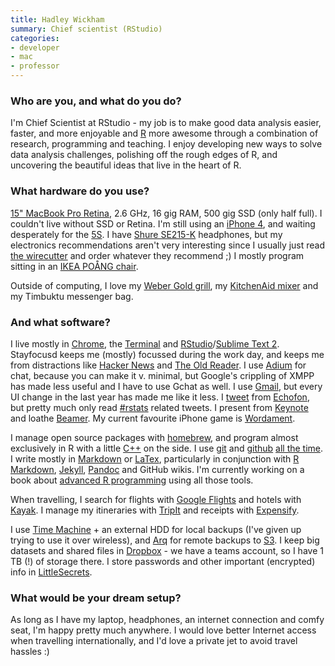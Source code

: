 ```yaml
---
title: Hadley Wickham
summary: Chief scientist (RStudio)
categories:
- developer
- mac
- professor
---
```


### Who are you, and what do you do?

I'm Chief Scientist at RStudio - my job is to make good data analysis easier, faster, and more enjoyable and [R][] more awesome through a combination of research, programming and teaching. I enjoy developing new ways to solve data analysis challenges, polishing off the rough edges of R, and uncovering the beautiful ideas that live in the heart of R.

### What hardware do you use?

[15" MacBook Pro Retina][macbook-pro], 2.6 GHz, 16 gig RAM, 500 gig SSD (only half full). I couldn't live without SSD or Retina. I'm still using an [iPhone 4][iphone-4], and waiting desperately for the [5S][iphone-5s]. I have [Shure SE215-K][se215] headphones, but my electronics recommendations aren't very interesting since I usually just read [the wirecutter](http://thewirecutter.com/ "A technology weblog.") and order whatever they recommend ;) I mostly program sitting in an [IKEA POÅNG chair][poang].

Outside of computing, I love my [Weber Gold grill][one-touch-gold-kettle], my [KitchenAid mixer][ultra-power-stand] and my Timbuktu messenger bag.

### And what software?

I live mostly in [Chrome][], the [Terminal][] and [RStudio][]/[Sublime Text 2][sublime-text]. Stayfocusd keeps me (mostly) focussed during the work day, and keeps me from distractions like [Hacker News](http://hckrnews.com/ "An alternative HN interface.") and [The Old Reader][the-old-reader]. I use [Adium](https://adium.im/) for chat, because you can make it v. minimal, but Google's crippling of XMPP has made less useful and I have to use Gchat as well. I use [Gmail][], but every UI change in the last year has made me like it less. I [tweet](https://twitter.com/hadleywickham/ "Hadley's Twitter account.") from [Echofon][], but pretty much only read [#rstats](https://twitter.com/search?q=%23rstats "A Twitter search for the rstats hashtag.") related tweets. I present from [Keynote][] and loathe [Beamer][]. My current favourite iPhone game is [Wordament][wordament-ios].

I manage open source packages with [homebrew][], and program almost exclusively in R with a little [C++][c-plusplus] on the side. I use [git][] and [github](http://github.com/hadley/ "Hadley's GitHub account.") [all the time](http://osrc.dfm.io/hadley "Hadley's open source report card.").  I write mostly in [Markdown][] or [LaTex][], particularly in conjunction with [R Markdown][r-markdown], [Jekyll][], [Pandoc][] and GitHub wikis. I'm currently working on a book about [advanced R programming](http://adv-r.had.co.nz/ "Hadley's R book.") using all those tools.

When travelling, I search for flights with [Google Flights][google-flights] and hotels with [Kayak][]. I manage my itineraries with [TripIt][] and receipts with [Expensify][]. 

I use [Time Machine][time-machine] + an external HDD for local backups (I've given up trying to use it over wireless), and [Arq][] for remote backups to [S3][]. I keep big datasets and shared files in [Dropbox][] - we have a teams account, so I have 1 TB (!) of storage there. I store passwords and other important (encrypted) info in [LittleSecrets][].

### What would be your dream setup?

As long as I have my laptop, headphones, an internet connection and comfy seat, I'm happy pretty much anywhere. I would love better Internet access when travelling internationally, and I'd love a private jet to avoid travel hassles :)

[iphone-4]: https://en.wikipedia.org/wiki/IPhone_4 "A smartphone."
[iphone-5s]: https://en.wikipedia.org/wiki/IPhone_5S "A smartphone."
[macbook-pro]: https://www.apple.com/macbook-pro/ "A laptop."
[one-touch-gold-kettle]: https://www.amazon.com/Weber-1351001-One-Touch-Kettle-22-5-Inch/dp/B0098HR0WM "A grill."
[poang]: https://www.ikea.com/gb/en/catalog/categories/departments/living_room/10687/ "An armchair."
[se215]: http://www.shure.com/americas/products/earphones-headphones/se-earphones/se215-sound-isolating-earphones "In-ear sound isolating headphones."
[ultra-power-stand]: https://www.amazon.com/KitchenAid-2-Quart-Ultra-Power-Empire/dp/B000UVRC64 "A kitchen mixer."
[arq]: https://www.arqbackup.com/ "S3-based backup for the Mac."
[beamer]: https://bitbucket.org/rivanvx/beamer/wiki/Home "A LaTeX class for creating presentations."
[c-plusplus]: https://en.wikipedia.org/wiki/C%2B%2B "A compiled programming language."
[chrome]: https://www.google.com/intl/en/chrome/browser/ "A WebKit-based browser, where each tab runs in its own thread."
[dropbox]: https://www.dropbox.com/ "Online syncing and storage."
[echofon]: http://www.echofon.com/twitter/mac/ "A Twitter client for the Mac."
[expensify]: https://www.expensify.com/ "An expense report service."
[git]: https://git-scm.com/ "A version control system."
[gmail]: https://mail.google.com/mail/ "Web-based email."
[google-flights]: https://www.google.com/flights/ "A service for looking up flights."
[homebrew]: http://brew.sh "Command-line package manager for Mac OS X."
[jekyll]: https://jekyllrb.com/ "A static site generator."
[kayak]: https://www.kayak.com/ "A service for finding cheaper flights and accomodation."
[keynote]: https://www.apple.com/keynote/ "Presentation software for the Mac."
[latex]: https://www.latex-project.org/ "Typesetting software."
[littlesecrets]: http://www.mani.de/en/littlesecrets/index.html "Mac software for storing encrypted notes."
[markdown]: https://daringfireball.net/projects/markdown/ "An email-like format for marking up text."
[pandoc]: http://pandoc.org/ "A Markdown document converter."
[r-markdown]: https://support.rstudio.com/hc/en-us/articles/205368677-R-Markdown-Dynamic-Documents-for-R "A version of Markdown that supports R embedding."
[r]: http://www.r-project.org/ "Software for statistical computing and graphics."
[rstudio]: https://www.rstudio.com/ "An IDE for the R language."
[s3]: https://aws.amazon.com/s3/ "Cloud-based Internet storage magic."
[sublime-text]: http://www.sublimetext.com/ "A coder's text editor."
[terminal]: https://en.wikipedia.org/wiki/Terminal_(OS_X) "A console application included with Mac OS X."
[the-old-reader]: https://theoldreader.com/ "A social feed reader."
[time-machine]: https://en.wikipedia.org/wiki/Time_Machine_(Mac_OS) "Backup software for the masses, included with Mac OS X 10.5."
[tripit]: https://www.tripit.com/ "A travel planning web service."
[wordament-ios]: https://itunes.apple.com/us/app/wordament/id580935508 "A word challenge game."
